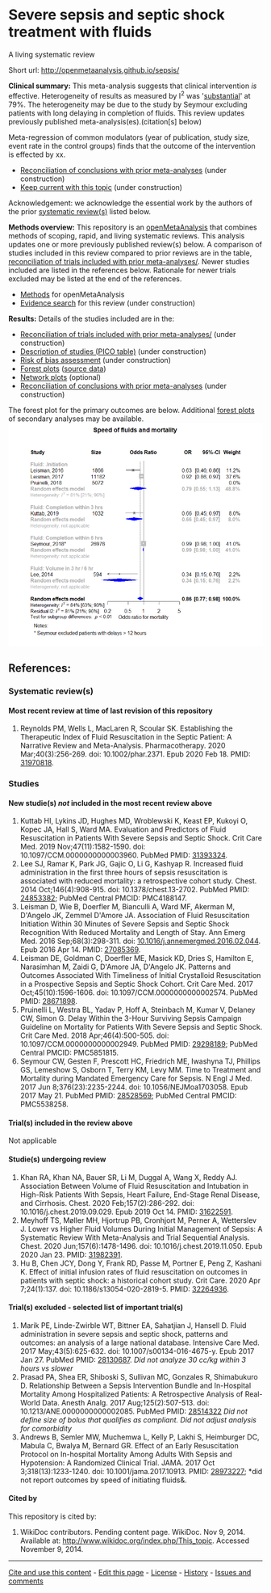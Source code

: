 Severe sepsis and septic shock treatment with fluids
============================================
A living systematic review

Short url: http://openmetaanalysis.github.io/sepsis/

**Clinical summary:** This meta-analysis suggests that clinical intervention *is* effective. Heterogeneity of results as measured by I<sup>2</sup> was '[substantial](http://handbook-5-1.cochrane.org/chapter_9/9_5_2_identifying_and_measuring_heterogeneity.htm)' at 79%. The heterogeneity may be due to the study by Seymour excluding patients with long delaying in completion of fluids. This review updates previously published meta-analysis(es).(citation[s] below)

Meta-regression of common modulators (year of publication, study size, event rate in the control groups) finds that the outcome of the intervention is effected by xx.
* [Reconciliation of conclusions with prior meta-analyses](files/reconciliation-tables/Reconciliation%20of%20conclusions.pdf) (under construction)
* [Keep current with this topic](files/searching/Keep-up.md) (under construction)

Acknowledgement: we acknowledge the essential work by the authors of the prior [systematic review(s)](#systematic-reviews) listed below.

**Methods overview:** This repository is an [openMetaAnalysis](https://openmetaanalysis.github.io/) that combines methods of scoping, rapid, and living systematic reviews.  This analysis updates one or more previously published review(s) below. A comparison of studies included in this review compared to prior reviews are in the table, [reconciliation of trials included with prior meta-analyses/](files/reconciliation-tables/Reconciliation%20of%20studies.pdf). Newer studies included are listed in the references below. Rationale for newer trials excluded may be listed at the end of the references. 
* [Methods](http://openmetaanalysis.github.io/methods.html) for openMetaAnalysis
* [Evidence search](files/searching/evidence-search.md) for this review (under construction)

**Results:** Details of the studies included are in the:
* [Reconciliation of trials included with prior meta-analyses/](files/reconciliation-tables/Reconciliation%20of%20studies.pdf) (under construction)
* [Description of studies (PICO table)](files/study-details/table-pico.pdf) (under construction)
* [Risk of bias assessment](files/study-details/table-bias.pdf) (under construction)
* [Forest plots](../master/files/forest-plots) ([source data](files/data))
* [Network plots](../master/files/network) (optional)
* [Reconciliation of conclusions with prior meta-analyses](files/reconciliation-tables/Reconciliation%20of%20conclusions.pdf) (under construction)

The forest plot for the primary outcomes are below. Additional [forest plots](files/forest-plots) of secondary analyses may be available. 
![Principle results](files/forest-plots/Outcome-Primary.png)

<!--
The meta-regression for the primary outcomes are below. Additional [meta-regressions](files/metaregression) of secondary analyses may be available. 
![Principle results for benefit](files/metaregression/Outcome-Primary.png "Principle results for benefit]")

The GRADE Profile is below. ![GRADE Profile](files/GRADE-profiles/Summary-of-findings-table.png "GRADE Profile")
-->

References:
----------------------------------

### Systematic review(s)
#### Most recent review at time of last revision of this repository
1. Reynolds PM, Wells L, MacLaren R, Scoular SK. Establishing the Therapeutic Index of Fluid Resuscitation in the Septic Patient: A Narrative Review and Meta-Analysis. Pharmacotherapy. 2020 Mar;40(3):256-269. doi: 10.1002/phar.2371. Epub 2020 Feb 18. PMID: [31970818](http://pubmed.gov/31970818).

### Studies
#### New studie(s) *not* included in the most recent review above
1. Kuttab HI, Lykins JD, Hughes MD, Wroblewski K, Keast EP, Kukoyi O, Kopec JA, Hall S, Ward MA. Evaluation and Predictors of Fluid Resuscitation in Patients With Severe Sepsis and Septic Shock. Crit Care Med. 2019 Nov;47(11):1582-1590. doi: 10.1097/CCM.0000000000003960. PubMed PMID: [31393324](http://pubmed.gov/31393324).
1. Lee SJ, Ramar K, Park JG, Gajic O, Li G, Kashyap R. Increased fluid administration in the first three hours of sepsis resuscitation is associated with reduced mortality: a retrospective cohort study. Chest. 2014 Oct;146(4):908-915. doi: 10.1378/chest.13-2702. PubMed PMID: [24853382](http://pubmed.gov/24853382); PubMed Central PMCID: PMC4188147.
1. Leisman D, Wie B, Doerfler M, Bianculli A, Ward MF, Akerman M, D'Angelo JK, Zemmel D'Amore JA. Association of Fluid Resuscitation Initiation Within 30 Minutes of Severe Sepsis and Septic Shock Recognition With Reduced Mortality and Length of Stay. Ann Emerg Med. 2016 Sep;68(3):298-311. doi: [10.1016/j.annemergmed.2016.02.044](http://dx.doi.org/10.1016/j.annemergmed.2016.02.044). Epub 2016 Apr 14.  PMID: [27085369](http://pubmed.gov/27085369).
1. Leisman DE, Goldman C, Doerfler ME, Masick KD, Dries S, Hamilton E, Narasimhan M, Zaidi G, D'Amore JA, D'Angelo JK. Patterns and Outcomes Associated With Timeliness of Initial Crystalloid Resuscitation in a Prospective Sepsis and Septic Shock Cohort. Crit Care Med. 2017 Oct;45(10):1596-1606. doi: 10.1097/CCM.0000000000002574. PubMed PMID: [28671898](http://pubmed.gov/28671898).
1. Pruinelli L, Westra BL, Yadav P, Hoff A, Steinbach M, Kumar V, Delaney CW, Simon G. Delay Within the 3-Hour Surviving Sepsis Campaign Guideline on Mortality for Patients With Severe Sepsis and Septic Shock. Crit Care Med. 2018 Apr;46(4):500-505. doi: 10.1097/CCM.0000000000002949. PubMed PMID: [29298189](http://pubmed.gov/29298189); PubMed Central PMCID: PMC5851815.
1. Seymour CW, Gesten F, Prescott HC, Friedrich ME, Iwashyna TJ, Phillips GS, Lemeshow S, Osborn T, Terry KM, Levy MM. Time to Treatment and Mortality during Mandated Emergency Care for Sepsis. N Engl J Med. 2017 Jun 8;376(23):2235-2244. doi: 10.1056/NEJMoa1703058. Epub 2017 May 21. PubMed PMID: [28528569](http://pubmed.gov/28528569); PubMed Central PMCID: PMC5538258.

#### Trial(s) included in the review above
Not applicable

#### Studie(s) undergoing review
1. Khan RA, Khan NA, Bauer SR, Li M, Duggal A, Wang X, Reddy AJ. Association Between Volume of Fluid Resuscitation and Intubation in High-Risk Patients With Sepsis, Heart Failure, End-Stage Renal Disease, and Cirrhosis. Chest. 2020 Feb;157(2):286-292. doi: 10.1016/j.chest.2019.09.029. Epub 2019 Oct 14. PMID: [31622591](http://pubmed.gov/31622591).
1. Meyhoff TS, Møller MH, Hjortrup PB, Cronhjort M, Perner A, Wetterslev J. Lower vs Higher Fluid Volumes During Initial Management of Sepsis: A Systematic Review With Meta-Analysis and Trial Sequential Analysis. Chest. 2020 Jun;157(6):1478-1496. doi: 10.1016/j.chest.2019.11.050. Epub 2020 Jan 23. PMID: [31982391](http://pubmed.gov/31982391).
2. Hu B, Chen JCY, Dong Y, Frank RD, Passe M, Portner E, Peng Z, Kashani K. Effect of initial infusion rates of fluid resuscitation on outcomes in patients with septic shock: a historical cohort study. Crit Care. 2020 Apr 7;24(1):137. doi: 10.1186/s13054-020-2819-5. PMID: [32264936](http://pubmed.gov/32264936).

#### Trial(s) excluded - selected list of important trial(s)
1. Marik PE, Linde-Zwirble WT, Bittner EA, Sahatjian J, Hansell D. Fluid administration in severe sepsis and septic shock, patterns and outcomes: an analysis of a large national database. Intensive Care Med. 2017 May;43(5):625-632. doi: 10.1007/s00134-016-4675-y. Epub 2017 Jan 27. PubMed PMID: [28130687](http://pubmed.gov/28130687). *Did not analyze 30 cc/kg within 3 hours vs slower* 
1. Prasad PA, Shea ER, Shiboski S, Sullivan MC, Gonzales R, Shimabukuro D. Relationship Between a Sepsis Intervention Bundle and In-Hospital Mortality Among Hospitalized Patients: A Retrospective Analysis of Real-World Data. Anesth Analg. 2017 Aug;125(2):507-513. doi: 10.1213/ANE.0000000000002085. PubMed PMID: [28514322](http://pubmed.gov/28514322) *Did not define size of bolus that qualifies as compliant. Did not adjust analysis for comorbidity*
2. Andrews B, Semler MW, Muchemwa L, Kelly P, Lakhi S, Heimburger DC, Mabula C, Bwalya M, Bernard GR. Effect of an Early Resuscitation Protocol on In-hospital Mortality Among Adults With Sepsis and Hypotension: A Randomized Clinical Trial. JAMA. 2017 Oct 3;318(13):1233-1240. doi: 10.1001/jama.2017.10913. PMID: [28973227](http://pubmed.gov/28973227); *did not report outcomes by speed of initiating fluids&.

#### Cited by
This repository is cited by:

1. WikiDoc contributors. Pending content page. WikiDoc. Nov 9, 2014. Available at: http://www.wikidoc.org/index.php/This_topic. Accessed November 9, 2014. 

-------------------------------
[Cite and use this content](https://github.com/openMetaAnalysis/openMetaAnalysis.github.io/blob/master/reusing.MD)  - [Edit this page](../../edit/master/README.md) - [License](files/LICENSE.md) - [History](../../commits/master/README.md)  - 
[Issues and comments](../../issues?q=is%3Aboth+is%3Aissue)

